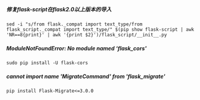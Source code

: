 ##### 修复flask-script在flask2.0以上版本的导入
```shell
sed -i "s/from flask._compat import text_type/from flask_script._compat import text_type/" $(pip show flask-script | awk 'NR==8{print}' | awk '{print $2}')/flask_script/__init__.py
```

##### ModuleNotFoundError: No module named ‘flask_cors'
```shell
sudo pip install -U flask-cors
```

##### cannot import name 'MigrateCommand' from 'flask_migrate'
```shell
pip install Flask-Migrate<=3.0.0
```